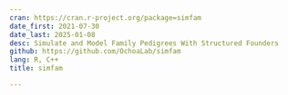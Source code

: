 ```yaml
---
cran: https://cran.r-project.org/package=simfam
date_first: 2021-07-30
date_last: 2025-01-08
desc: Simulate and Model Family Pedigrees With Structured Founders
github: https://github.com/OchoaLab/simfam
lang: R, C++
title: simfam

---
```

